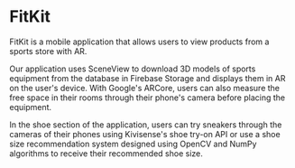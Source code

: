 # FitKit
FitKit is a mobile application that allows users to view products from a sports store with AR.

Our application uses SceneView to download 3D models of sports equipment from the database in Firebase Storage and displays them in AR on the user's device. With Google's ARCore, users can also measure the free space in their rooms through their phone's camera before placing the equipment.

In the shoe section of the application, users can try sneakers through the cameras of their phones using Kivisense's shoe try-on API or use a shoe size recommendation system designed using OpenCV and NumPy algorithms to receive their recommended shoe size.
